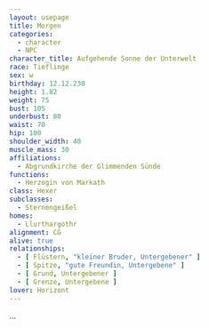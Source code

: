 ```yaml
---
layout: usepage
title: Morgen
categories:
  - character
  - NPC
character_title: Aufgehende Sonne der Unterwelt
race: Tieflinge
sex: w
birthday: 12.12.230
height: 1.82
weight: 75
bust: 105
underbust: 80
waist: 70
hip: 100
shoulder_width: 40
muscle_mass: 30
affiliations:
  - Abgrundkirche der Glimmenden Sünde
functions:
  - Herzogin von Markath
class: Hexer
subclasses:
  - Sternengeißel
homes:
  - Llurthargothr
alignment: CG
alive: true
relationships:
  - [ Flüstern, "kleiner Bruder, Untergebener" ]
  - [ Spitze, "gute Freundin, Untergebene" ]
  - [ Grund, Untergebener ]
  - [ Grenze, Untergebene ]
lover: Horizont
---
```


...